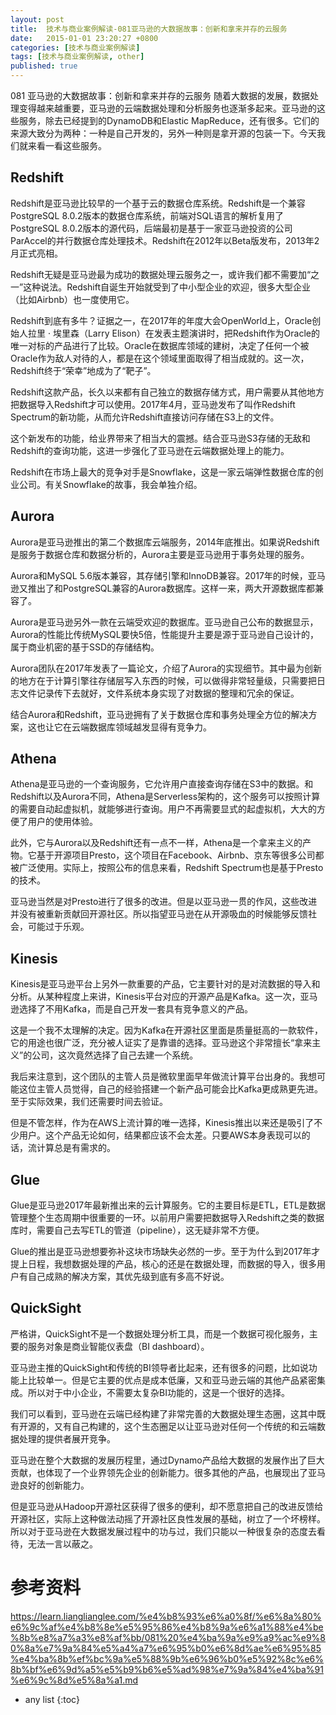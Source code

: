 ```yaml
---
layout: post
title:  技术与商业案例解读-081亚马逊的大数据故事：创新和拿来并存的云服务
date:   2015-01-01 23:20:27 +0800
categories: [技术与商业案例解读]
tags: [技术与商业案例解读, other]
published: true
---
```




081 亚马逊的大数据故事：创新和拿来并存的云服务
随着大数据的发展，数据处理变得越来越重要，亚马逊的云端数据处理和分析服务也逐渐多起来。亚马逊的这些服务，除去已经提到的DynamoDB和Elastic MapReduce，还有很多。它们的来源大致分为两种：一种是自己开发的，另外一种则是拿开源的包装一下。今天我们就来看一看这些服务。

## Redshift

Redshift是亚马逊比较早的一个基于云的数据仓库系统。Redshift是一个兼容PostgreSQL 8.0.2版本的数据仓库系统，前端对SQL语言的解析复用了PostgreSQL 8.0.2版本的源代码，后端最初是基于一家亚马逊投资的公司ParAccel的并行数据仓库处理技术。Redshift在2012年以Beta版发布，2013年2月正式亮相。

Redshift无疑是亚马逊最为成功的数据处理云服务之一，或许我们都不需要加“之一”这种说法。Redshift自诞生开始就受到了中小型企业的欢迎，很多大型企业（比如Airbnb）也一度使用它。

Redshift到底有多牛？证据之一，在2017年的年度大会OpenWorld上，Oracle创始人拉里 · 埃里森（Larry Elison）在发表主题演讲时，把Redshift作为Oracle的唯一对标的产品进行了比较。Oracle在数据库领域的建树，决定了任何一个被Oracle作为敌人对待的人，都是在这个领域里面取得了相当成就的。这一次，Redshift终于“荣幸”地成为了“靶子”。

Redshift这款产品，长久以来都有自己独立的数据存储方式，用户需要从其他地方把数据导入Redshift才可以使用。2017年4月，亚马逊发布了叫作Redshift Spectrum的新功能，从而允许Redshift直接访问存储在S3上的文件。

这个新发布的功能，给业界带来了相当大的震撼。结合亚马逊S3存储的无敌和Redshift的查询功能，这进一步强化了亚马逊在云端数据处理上的能力。

Redshift在市场上最大的竞争对手是Snowflake，这是一家云端弹性数据仓库的创业公司。有关Snowflake的故事，我会单独介绍。

## Aurora

Aurora是亚马逊推出的第二个数据库云端服务，2014年底推出。如果说Redshift是服务于数据仓库和数据分析的，Aurora主要是亚马逊用于事务处理的服务。

Aurora和MySQL 5.6版本兼容，其存储引擎和InnoDB兼容。2017年的时候，亚马逊又推出了和PostgreSQL兼容的Aurora数据库。这样一来，两大开源数据库都兼容了。

Aurora是亚马逊另外一款在云端受欢迎的数据库。亚马逊自己公布的数据显示，Aurora的性能比传统MySQL要快5倍，性能提升主要是源于亚马逊自己设计的，属于商业机密的基于SSD的存储结构。

Aurora团队在2017年发表了一篇论文，介绍了Aurora的实现细节。其中最为创新的地方在于计算引擎往存储层写入东西的时候，可以做得非常轻量级，只需要把日志文件记录传下去就好，文件系统本身实现了对数据的整理和冗余的保证。

结合Aurora和Redshift，亚马逊拥有了关于数据仓库和事务处理全方位的解决方案，这也让它在云端数据库领域越发显得有竞争力。

## Athena

Athena是亚马逊的一个查询服务，它允许用户直接查询存储在S3中的数据。和Redshift以及Aurora不同，Athena是Serverless架构的，这个服务可以按照计算的需要自动起虚拟机，就能够进行查询。用户不再需要显式的起虚拟机，大大的方便了用户的使用体验。

此外，它与Aurora以及Redshift还有一点不一样，Athena是一个拿来主义的产物。它基于开源项目Presto，这个项目在Facebook、Airbnb、京东等很多公司都被广泛使用。实际上，按照公布的信息来看，Redshift Spectrum也是基于Presto的技术。

亚马逊当然是对Presto进行了很多的改进。但是以亚马逊一贯的作风，这些改进并没有被重新贡献回开源社区。所以指望亚马逊在从开源吸血的时候能够反馈社会，可能过于乐观。

## Kinesis

Kinesis是亚马逊平台上另外一款重要的产品，它主要针对的是对流数据的导入和分析。从某种程度上来讲，Kinesis平台对应的开源产品是Kafka。这一次，亚马逊选择了不用Kafka，而是自己开发一套具有竞争意义的产品。

这是一个我不太理解的决定。因为Kafka在开源社区里面是质量挺高的一款软件，它的用途也很广泛，充分被人证实了是靠谱的选择。亚马逊这个非常擅长“拿来主义”的公司，这次竟然选择了自己去建一个系统。

我后来注意到，这个团队的主管人员是微软里面早年做流计算平台出身的。我想可能这位主管人员觉得，自己的经验搭建一个新产品可能会比Kafka更成熟更先进。至于实际效果，我们还需要时间去验证。

但是不管怎样，作为在AWS上流计算的唯一选择，Kinesis推出以来还是吸引了不少用户。这个产品无论如何，结果都应该不会太差。只要AWS本身表现可以的话，流计算总是有需求的。

## Glue

Glue是亚马逊2017年最新推出来的云计算服务。它的主要目标是ETL，ETL是数据管理整个生态周期中很重要的一环。以前用户需要把数据导入Redshift之类的数据库时，需要自己去写ETL的管道（pipeline），这无疑非常不方便。

Glue的推出是亚马逊想要弥补这块市场缺失必然的一步。至于为什么到2017年才提上日程，我想数据处理的产品，核心的还是在数据处理，而数据的导入，很多用户有自己成熟的解决方案，其优先级到底有多高不好说。

## QuickSight

严格讲，QuickSight不是一个数据处理分析工具，而是一个数据可视化服务，主要的服务对象是商业智能仪表盘（BI dashboard）。

亚马逊主推的QuickSight和传统的BI领导者比起来，还有很多的问题，比如说功能上比较单一。但是它主要的优点是成本低廉，又和亚马逊云端的其他产品紧密集成。所以对于中小企业，不需要太复杂BI功能的，这是一个很好的选择。

我们可以看到，亚马逊在云端已经构建了非常完善的大数据处理生态圈，这其中既有开源的，又有自己构建的，这个生态圈足以让亚马逊对任何一个传统的和云端数据处理的提供者展开竞争。

亚马逊在整个大数据的发展历程里，通过Dynamo产品给大数据的发展作出了巨大贡献，也体现了一个业界领先企业的创新能力。很多其他的产品，也展现出了亚马逊良好的创新能力。

但是亚马逊从Hadoop开源社区获得了很多的便利，却不愿意把自己的改进反馈给开源社区，实际上这种做法动摇了开源社区良性发展的基础，树立了一个坏榜样。所以对于亚马逊在大数据发展过程中的功与过，我们只能以一种很复杂的态度去看待，无法一言以蔽之。




# 参考资料

https://learn.lianglianglee.com/%e4%b8%93%e6%a0%8f/%e6%8a%80%e6%9c%af%e4%b8%8e%e5%95%86%e4%b8%9a%e6%a1%88%e4%be%8b%e8%a7%a3%e8%af%bb/081%20%e4%ba%9a%e9%a9%ac%e9%80%8a%e7%9a%84%e5%a4%a7%e6%95%b0%e6%8d%ae%e6%95%85%e4%ba%8b%ef%bc%9a%e5%88%9b%e6%96%b0%e5%92%8c%e6%8b%bf%e6%9d%a5%e5%b9%b6%e5%ad%98%e7%9a%84%e4%ba%91%e6%9c%8d%e5%8a%a1.md

* any list
{:toc}
